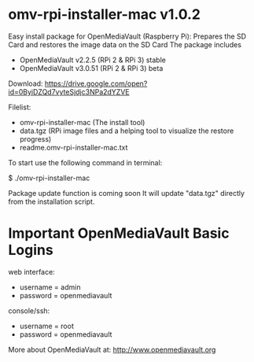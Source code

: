 # omv-rpi-installer-mac v1.0.2
Easy install package for OpenMediaVault (Raspberry Pi): Prepares the SD Card and restores the image data on the SD Card
The package includes 
 - OpenMediaVault v2.2.5 (RPi 2 & RPi 3) stable 
 - OpenMediaVault v3.0.51 (RPi 2 & RPi 3) beta

Download: https://drive.google.com/open?id=0ByiDZQd7vyteSjdjc3NPa2dYZVE

Filelist:
 - omv-rpi-installer-mac (The install tool) 
 - data.tgz (RPi image files and a helping tool to visualize the restore progress)
 - readme.omv-rpi-installer-mac.txt

To start use the following command in terminal:

$ ./omv-rpi-installer-mac


Package update function is coming soon
It will update "data.tgz" directly from the installation script.

Important OpenMediaVault Basic Logins
======================================
web interface:
  - username = admin
  - password = openmediavault

console/ssh:
  - username = root
  - password = openmediavault

More about OpenMediaVault at: http://www.openmediavault.org
